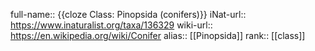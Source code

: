 full-name:: {{cloze Class: Pinopsida (conifers)}}
iNat-url:: https://www.inaturalist.org/taxa/136329
wiki-url:: https://en.wikipedia.org/wiki/Conifer
alias:: [[Pinopsida]]
rank:: [[class]]